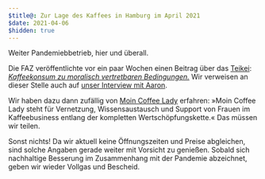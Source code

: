 ```yaml
---
$title@: Zur Lage des Kaffees in Hamburg im April 2021
$date: 2021-04-06
$hidden: true
---
```


Weiter Pandemiebbetrieb, hier und überall.

Die FAZ veröffentlichte vor ein paar Wochen einen Beitrag über das [Teikei]([url('/content/cafes/teikei.md')]): [_Kaffeekonsum zu moralisch vertretbaren Bedingungen._](https://www.faz.net/aktuell/wirtschaft/unternehmen/teikei-coffee-verkauft-kaffee-im-abonnement-17251809.html?printPagedArticle=true) Wir verweisen an dieser Stelle auch auf [unser Interview mit Aaron]([url('/content/posts/20200602.md')]).

Wir haben dazu dann zufällig von [Moin Coffee Lady](https://moincoffeelady.de/) erfahren: »Moin Coffee Lady steht für Vernetzung, Wissensaustausch und Support von Frauen im Kaffeebusiness entlang der kompletten Wertschöpfungskette.« Das müssen wir teilen.

Sonst nichts! Da wir aktuell keine Öffnungszeiten und Preise abgleichen, sind solche Angaben gerade weiter mit Vorsicht zu genießen. Sobald sich nachhaltige Besserung im Zusammenhang mit der Pandemie abzeichnet, geben wir wieder Vollgas und Bescheid.
